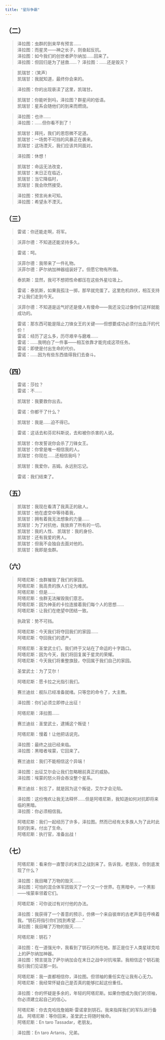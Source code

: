 ```yaml
---
title: "星际争霸"
---
```


## （二）

> 泽拉图：虫群的到来早有预言……  
> 泽拉图：而星灵——神之长子，则奋起反抗。  
> 泽拉图：如今我们的创世者萨尔纳加……回来了。  
> 泽拉图：但回归是为了拯救……？
> 泽拉图：……还是毁灭？

> 凯瑞甘：（笑声）  
> 凯瑞甘：我就知道，最终你会来的。

> 泽拉图：你的出现亵渎了这里，凯瑞甘。

> 凯瑞甘：你能听到吗，泽拉图？群星间的低语。  
> 凯瑞甘：星系会随他们的到来而燃烧。  

> 泽拉图：也许……  
> 泽拉图：……但你看不到了！  

> 凯瑞甘：拜托，我们的恩怨微不足道。  
> 凯瑞甘：一场势不可挡的风暴正在袭来。  
> 凯瑞甘：这场湮灭，我们应该共同面对。  

> 泽拉图：休想！  

> 凯瑞甘：命运无法改变，  
> 凯瑞甘：末日正在临近，  
> 凯瑞甘：当它降临时，  
> 凯瑞甘：我会欣然接受。  

> 泽拉图：预言尚未可知。  
> 泽拉图：希望永不湮灭。  

## （三）

> 雷诺：你还能走啊，将军。

> 沃菲尔德：不知道还能坚持多久。

> 雷诺：呵。

> 沃菲尔德：我带来了一件礼物。  
> 沃菲尔德：萨尔纳加神器组装好了。但愿它物有所值。  

> 泰凯斯：显然，我可不想把性命都压在这些外星垃圾上。

> 雷诺：泰凯斯，如果我孤注一掷，那早就完蛋了。这里危机四伏，相互支持才让我们走到今天。

> 沃菲尔德：不知道是运气好还是傻人有傻命——我还没见过像你们这样就能成功的。  

> 雷诺：那东西可能是阻止刀锋女王的关键——但想要成功必须付出血汗的代价！  
> 雷诺：经历了这么多，历尽艰辛与磨难……  
> 雷诺：……我明白了一件事——相互依靠才能完成这项任务。  
> 雷诺：即使是付出生命的代价。  
> 雷诺：……因为有些东西值得我们去奋斗。 

## （四）

> 雷诺：莎拉？  
> 雷诺：不……  

> 凯瑞甘：我要救你出去。  

> 雷诺：你都干了什么？  

> 凯瑞甘：我是……迫不得已。  

> 雷诺：这话去和芬尼科斯说，去和被你杀害的人说。  

> 凯瑞甘：你发誓说你会杀了刀锋女王。  
> 凯瑞甘：你曾是唯一相信我的人。  
> 凯瑞甘：你现在……还相信我吗？  

> 凯瑞甘：我爱你，吉姆。永远别忘记。  

> 雷诺：我们结束了。  

## （五）
> 凯瑞甘：我现在看清了我真正的敌人。  
> 凯瑞甘：他在虚空中等待着我，  
> 凯瑞甘：拥有着我无法想象的力量……  
> 凯瑞甘：为了对抗他，我放弃了所有的一切。  
> 凯瑞甘：我的人性、
> 凯瑞甘：我的身份、  
> 凯瑞甘：还有我爱的男人。    
> 凯瑞甘：但我不会独自去面对他的。    
> 凯瑞甘：我即是虫群。    
  
## （六）

> 阿塔尼斯：虫群摧毁了我们的家园。  
> 阿塔尼斯：我高贵的族人们沦为难民。  
> 阿塔尼斯：但是……  
> 阿塔尼斯：虫群无法摧毁我们意志。  
> 阿塔尼斯：因为神圣的卡拉连接着我们每个人的思想……  
> 阿塔尼斯：让我们在绝望中团结一致。  

> 执政官：势不可挡。  

> 阿塔尼斯：今天我们将夺回我们的家园……   
> 阿塔尼斯：夺回我们的遗产。  

> 阿塔尼斯：圣堂武士们，我们终于又站在了命运的十字路口。    
> 阿塔尼斯：因为今天，我们将回复属于星灵的荣耀。    
> 阿塔尼斯：今天我们将重整旗鼓，夺回属于我们自己的家园。      

> 圣堂武士：为了艾尔！  

> 阿塔尼斯：愿卡拉之光指引我们。    

> 赛兰迪丝：舰队已经准备就绪。只等您的命令了，大主教。  

> 泽拉图：你们必须立即停止出征！  

> 阿塔尼斯：泽拉图……

> 赛兰迪丝：圣堂武士，逮捕这个叛徒！  

> 阿塔尼斯：慢着！让他把话说完。  

> 泽拉图：最终之战已经来临。    
> 泽拉图：黑暗者埃蒙，它回来了。    

> 赛兰迪丝：我们不能相信这个异端！    

> 泽拉图：出征艾尔会让我们忽略眼前真正的威胁。      
> 泽拉图：埃蒙的怒火将会吞没整个星系。      

> 赛兰迪丝：别忘了，就是因为这个叛徒，艾尔才会沦陷。    

> 泽拉图：这份愧疚让我无法释怀……但是阿塔尼斯，我知道如何对抗即将来临的黑暗。  
> 泽拉图：你必须相信我。  

> 阿塔尼斯：我们一起经历了许多，泽拉图。然而已经有太多族人为了此时此刻的到来，付出了生命。  
> 阿塔尼斯：执行官，准备出战！  

## （七）

> 阿塔尼斯：看来你一直警示的末日之战到来了。告诉我，老朋友，你到底发现了什么？  

> 泽拉图：我目睹了万物的毁灭……   
> 泽拉图：可怕的混合体军团毁灭了一个又一个世界。在黑暗中，一个黑影——埃蒙率领着它们。  

> 阿塔尼斯：可你说过有对付他的办法。  

> 泽拉图：我获得了一个善意的预示，仿佛一个来自彼岸的古老声音在呼唤着我。“钥石将指引你们找到希望……”     
> 泽拉图：我目睹了万物的毁灭……   

> 阿塔尼斯：钥石？    

> 泽拉图：在一道强光中，我看到了钥石的所在地。那正是位于人类星球克哈上的萨尔纳加神器。  
> 泽拉图：预言提及了萨尔纳加会在末日之战中对抗埃蒙。我相信这个钥石能指引我们见证那一刻。  

> 阿塔尼斯：我一直都相信你，泽拉图。但领袖的重任实在让我有心无力。  
> 阿塔尼斯：我经常怀疑自己是否真的能够扛起这份重任。  

> 泽拉图：你的怀疑是多余的，年轻的阿塔尼斯。如果你想成为我们的领袖，你必须建立起自己的信心。  

> 阿塔尼斯：你去克哈找詹姆斯·雷诺拿到钥石。我来指挥我们的军队进行备战。
> 阿塔尼斯：等你回来，圣堂武士将随时候命。  
> 阿塔尼斯：En taro Tassadar，老朋友。    

> 泽拉图：En taro Artanis，兄弟。    





